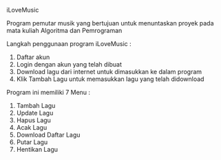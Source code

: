 iLoveMusic

Program pemutar musik yang bertujuan untuk menuntaskan proyek pada mata kuliah Algoritma dan Pemrograman

Langkah penggunaan program iLoveMusic :
1. Daftar akun
2. Login dengan akun yang telah dibuat
3. Download lagu dari internet untuk dimasukkan ke dalam program
4. Klik Tambah Lagu untuk memasukkan lagu yang telah didownload

Program ini memiliki 7 Menu :
1. Tambah Lagu
2. Update Lagu
3. Hapus Lagu
4. Acak Lagu
5. Download Daftar Lagu
6. Putar Lagu
7. Hentikan Lagu
